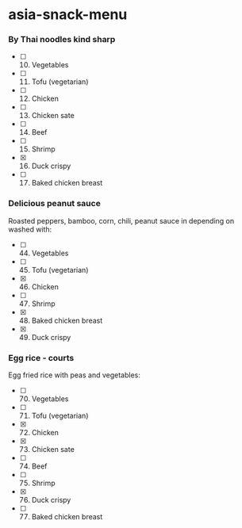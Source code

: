 # asia-snack-menu

### By Thai noodles kind sharp

- [ ] 10. Vegetables
- [ ] 11. Tofu (vegetarian)
- [ ] 12. Chicken
- [ ] 13. Chicken sate
- [ ] 14. Beef
- [ ] 15. Shrimp
- [x] 16. Duck crispy
- [ ] 17. Baked chicken breast

### Delicious peanut sauce

Roasted peppers, bamboo, corn, chili, peanut sauce in depending on washed with:

- [ ] 44. Vegetables
- [ ] 45. Tofu (vegetarian)
- [x] 46. Chicken
- [ ] 47. Shrimp
- [x] 48. Baked chicken breast
- [x] 49. Duck crispy

### Egg rice - courts

Egg fried rice with peas and vegetables:

- [ ] 70. Vegetables
- [ ] 71. Tofu (vegetarian)
- [x] 72. Chicken
- [x] 73. Chicken sate
- [ ] 74. Beef
- [ ] 75. Shrimp
- [x] 76. Duck crispy
- [ ] 77. Baked chicken breast
